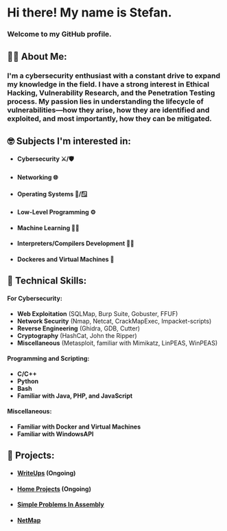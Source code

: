# Hi there! My name is Stefan.
### Welcome to my GitHub profile.

## 🧑‍💻 About Me:
### I'm a cybersecurity enthusiast with a constant drive to expand my knowledge in the field. I have a strong interest in Ethical Hacking, Vulnerability Research, and the Penetration Testing process. My passion lies in understanding the lifecycle of vulnerabilities—how they arise, how they are identified and exploited, and most importantly, how they can be mitigated.

## 🤓 Subjects I'm interested in:
-  #### Cybersecurity ⚔️/🛡️
-  #### Networking 🌐
-  #### Operating Systems 🐧/🪟
-  #### Low-Level Programming ⚙️
-  #### Machine Learning 🤖🧠
-  #### Interpreters/Compilers Development 🧑‍💻
-  #### Dockeres and Virtual Machines 🐳

## 🔧 Technical Skills:
#### For Cybersecurity:
- **Web Exploitation** (SQLMap, Burp Suite, Gobuster, FFUF)
- **Network Security** (Nmap, Netcat, CrackMapExec, Impacket-scripts)
- **Reverse Engineering** (Ghidra, GDB, Cutter)
- **Cryptography** (HashCat, John the Ripper)
- **Miscellaneous** (Metasploit, familiar with Mimikatz, LinPEAS, WinPEAS)

#### Programming and Scripting:
- **C/C++**
- **Python**
- **Bash**
- **Familiar with Java, PHP, and JavaScript**

#### Miscellaneous:
- **Familiar with Docker and Virtual Machines**
- **Familiar with WindowsAPI**

## 📂 Projects:
-  #### [WriteUps](https://github.com/AyakaiKami/WriteUps) (**Ongoing**)
-  #### [Home Projects](https://github.com/AyakaiKami/HomeProjects) (**Ongoing**)
-  #### [Simple Problems In Assembly](https://github.com/AyakaiKami/Simple-Problems-In-Assembly)
-  #### [NetMap](https://github.com/AyakaiKami/NetMap)
